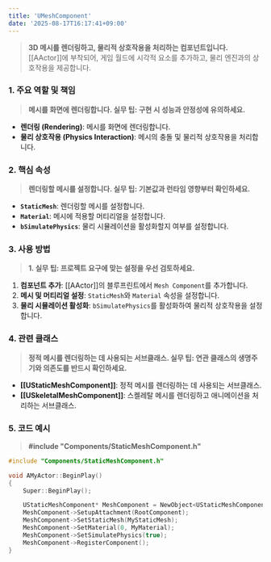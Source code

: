 ```yaml
---
title: 'UMeshComponent'
date: '2025-08-17T16:17:41+09:00'
---
```

> **3D 메시를 렌더링하고, 물리적 상호작용을 처리하는 컴포넌트입니다.** [[AActor]]에 부착되어, 게임 월드에 시각적 요소를 추가하고, 물리 엔진과의 상호작용을 제공합니다.

### **1. 주요 역할 및 책임**
> **메시를 화면에 렌더링합니다. 실무 팁: 구현 시 성능과 안정성에 유의하세요.**
* **렌더링 (Rendering)**:
	메시를 화면에 렌더링합니다.
* **물리 상호작용 (Physics Interaction)**:
	메시의 충돌 및 물리적 상호작용을 처리합니다.

### **2. 핵심 속성**
> **렌더링할 메시를 설정합니다. 실무 팁: 기본값과 런타임 영향부터 확인하세요.**
* **`StaticMesh`**:
	렌더링할 메시를 설정합니다.
* **`Material`**:
	메시에 적용할 머티리얼을 설정합니다.
* **`bSimulatePhysics`**:
	물리 시뮬레이션을 활성화할지 여부를 설정합니다.

### **3. 사용 방법**
> **1. 실무 팁: 프로젝트 요구에 맞는 설정을 우선 검토하세요.**
1. **컴포넌트 추가**:
	[[AActor]]의 블루프린트에서 `Mesh Component`를 추가합니다.
2. **메시 및 머티리얼 설정**:
	`StaticMesh`와 `Material` 속성을 설정합니다.
3. **물리 시뮬레이션 활성화**:
	`bSimulatePhysics`를 활성화하여 물리적 상호작용을 설정합니다.

### **4. 관련 클래스**
> **정적 메시를 렌더링하는 데 사용되는 서브클래스. 실무 팁: 연관 클래스의 생명주기와 의존도를 반드시 확인하세요.**
* **[[UStaticMeshComponent]]**:
	정적 메시를 렌더링하는 데 사용되는 서브클래스.
* **[[USkeletalMeshComponent]]**:
	스켈레탈 메시를 렌더링하고 애니메이션을 처리하는 서브클래스.

### **5. 코드 예시**
> **#include "Components/StaticMeshComponent.h"**
```cpp
#include "Components/StaticMeshComponent.h"

void AMyActor::BeginPlay()
{
    Super::BeginPlay();

    UStaticMeshComponent* MeshComponent = NewObject<UStaticMeshComponent>(this);
    MeshComponent->SetupAttachment(RootComponent);
    MeshComponent->SetStaticMesh(MyStaticMesh);
    MeshComponent->SetMaterial(0, MyMaterial);
    MeshComponent->SetSimulatePhysics(true);
    MeshComponent->RegisterComponent();
}
```
